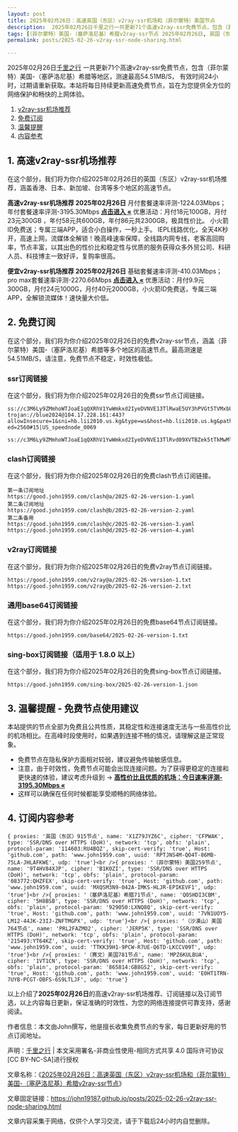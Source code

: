 ```yaml
---
layout: post
title: 2025年02月26日：高速英国（东区）v2ray-ssr机场和（菲尔蒙特）美国节点
description:  2025年02月26日千里之行一共更新71个高速v2ray-ssr免费节点，包含（菲尔蒙特）美国-（塞萨洛尼基）希腊等地区，测速最高54.51MB/S， 有效时间24小时，过期请重新获取。本站将每日持续更新高速免费节点，旨在为您提供全方位的网络保护和畅快的上网体验
tags: [（菲尔蒙特）美国-（塞萨洛尼基）希腊v2ray-ssr节点 2025年02月26日, 英国（东区）高速v2ray-ssrv2ray-ssr机场推荐 2025年02月26日]
permalink: posts/2025-02-26-v2ray-ssr-node-sharing.html

---
```



2025年02月26日[千里之行](https://john19187.github.io) 一共更新71个高速v2ray-ssr免费节点，包含（菲尔蒙特）美国-（塞萨洛尼基）希腊等地区，测速最高54.51MB/S， 有效时间24小时，过期请重新获取。本站将每日持续更新高速免费节点，旨在为您提供全方位的网络保护和畅快的上网体验。

1. [v2ray-ssr机场推荐](#1-高速v2ray-ssr机场推荐)
2. [免费订阅](#2-免费订阅)
3. [温馨提醒](#3-温馨提醒---免费节点使用建议)
4. [内容参考](#4-订阅内容参考)

## 1. 高速v2ray-ssr机场推荐

在这个部分，我们将为你介绍2025年02月26日的英国（东区）v2ray-ssr机场推荐，涵盖香港、日本、新加坡、台湾等多个地区的高速节点。

<div class="good cat1"><strong>高速v2ray-ssr机场推荐 2025年02月26日</strong> 月付套餐速率评测-1224.03Mbps；年付套餐速率评测-3195.30Mbps <strong><a href="https://good.john1959.com/lepl/2025-02-26" target="_blank">点击进入 «</a></strong> 优惠活动：月付18元100GB，月付23元300GB ，年付58元共600GB，年付86元共2300GB，极具性价比。 小火箭ID免费送；专属三端APP，适合小白操作，一秒上手。 IEPL线路优化，全天4K秒开，高速上网，流媒体全解锁！晚高峰速率保障，全线路内网专线，老客高回购率，节点丰富，以其出色的性价比和稳定性与优质的服务获得众多外贸公司、科研人员、科技博主一致好评，复购率很高。</div><div class="good cat2">

<strong>便宜v2ray-ssr机场推荐 2025年02月26日</strong> 基础套餐速率评测-410.03Mbps；pro max套餐速率评测-2270.66Mbps <strong><a href="https://good.john1959.com/cheap/2025-02-26" target="_blank">点击进入 «</a></strong> 优惠活动：月付9.9元300GB，月付24元1000G，月付40元2000GB，小火箭ID免费送，专属三端APP，全解锁流媒体！速快量大价低。</div>

## 2. 免费订阅

在这个部分，我们将为你介绍2025年02月26日的免费v2ray-ssr节点，涵盖（菲尔蒙特）美国-（塞萨洛尼基）希腊等多个地区的高速节点。最高测速是54.51MB/S，请注意，免费节点不稳定，时效性极低。

### ssr订阅链接

在这个部分，我们将为你介绍2025年02月26日的免费ssr节点订阅链接。

```
ss://c3M6Ly9ZMmhoWTJoaE1qQXRhV1YwWmkxd2IyeDVNVE13TlRwaE5UY3hPVGt5TVMxbU16QTRMVFJrTVRJdFlXUXlaaTB5TnpneU5qZ3hOakJtTldZ@free.2weradf:36571#7%7C%F0%9F%87%B9%F0%9F%87%B7%20%E5%9C%9F%E8%80%B3%E5%85%B6%2001%20%7C%201x%20TR
trojan://blue2024@104.17.228.161:443?allowInsecure=1&sni=hb.lii2010.us.kg&type=ws&host=hb.lii2010.us.kg&path=/?ed=2560#15|US_speednode_0069
                               ss://c3M6Ly9ZMmhoWTJoaE1qQXRhV1YwWmkxd2IyeDVNVE13TlRvd09XVTBZek5tTkMwMllUZzVMVFJrTVRndFlqaGlZUzFoTmpCak5HVTNaV1ZpTXpn@free.2weradf:36141#7%7C%F0%9F%87%AD%F0%9F%87%B0%20%E9%A6%99%E6%B8%AF%2001%20%7C%201x%20HK
```

### clash订阅链接

在这个部分，我们将为你介绍2025年02月26日的免费clash节点订阅链接。

```
第一条订阅地址
https://good.john1959.com/clash@a/2025-02-26-version-1.yaml
第二条订阅地址
https://good.john1959.com/clash@b/2025-02-26-version-2.yaml
第二条备用
https://good.john1959.com/clash@c/2025-02-26-version-3.yaml
https://good.john1959.com/clash@d/2025-02-26-version-4.yaml
```

### v2ray订阅链接

在这个部分，我们将为你介绍2025年02月26日的免费v2ray节点订阅链接。

```
https://good.john1959.com/v2ray@a/2025-02-26-version-1.txt
https://good.john1959.com/v2ray@b/2025-02-26-version-2.txt
```

### 通用base64订阅链接

在这个部分，我们将为你介绍2025年02月26日的免费base64节点订阅链接。

```
https://good.john1959.com/base64/2025-02-26-version-1.txt
```

### sing-box订阅链接（适用于 1.8.0 以上）

在这个部分，我们将为你介绍2025年02月26日的免费sing-box节点订阅链接。

```
https://good.john1959.com/sing-box/2025-02-26-version-1.json
```

## 3. 温馨提醒 - 免费节点使用建议

本站提供的节点全部为免费且公共性质，其稳定性和连接速度无法与一些高性价比的机场相比。在高峰时段使用时，如果遇到连接不畅的情况，请理解这是正常现象。

- 免费节点在隐私保护方面相对较弱，建议避免传输敏感信息。
- 注意，由于时效性，免费节点可能会出现连接问题。为了获得更稳定的连接和更快速的体验，建议考虑升级到 → <strong>[高性价比且优质的机场：今日速率评测- 3195.30Mbps «](https://good.john1959.com/lepl/2025-02-26)</strong>
- 这样可以确保在任何时候都能享受顺畅的网络体验。

## 4. 订阅内容参考

```
{ proxies: '英国（东区）915节点', name: 'X1Z79JYZ6C', cipher: 'CFPWAK', type: 'SSR/DNS over HTTPS (DoH)', network: 'tcp', obfs: 'plain', protocol-param: '114603:RU4BQZ', skip-cert-verify: 'true', Host: 'github.com', path: 'www.john1959.com', uuid: 'RPTJNS4M-QO4T-86MB-75LA-JHLAFKWE', udp: 'true'}<br />{ proxies: '（菲尔蒙特）美国259节点', name: '9T4HV84XJP', cipher: 'B1K0ZI', type: 'SSR/DNS over HTTPS (DoH)', network: 'tcp', obfs: 'plain', protocol-param: '083772:QHZFEX', skip-cert-verify: 'true', Host: 'github.com', path: 'www.john1959.com', uuid: 'MXQSM3N9-042A-IMKS-HLJR-EPIKEVF1', udp: 'true'}<br />{ proxies: '（塞萨洛尼基）希腊71节点', name: 'QOSHDI3CBM', cipher: '5H8BSB', type: 'SSR/DNS over HTTPS (DoH)', network: 'tcp', obfs: 'plain', protocol-param: '929050:LXNQ8Q', skip-cert-verify: 'true', Host: 'github.com', path: 'www.john1959.com', uuid: '7VN1UOY5-LM12-44JK-23IJ-ZNFTMGPX', udp: 'true'}<br />{ proxies: '（沙漠山）美国764节点', name: 'PRL2FAZMO2', cipher: 'JERP5K', type: 'SSR/DNS over HTTPS (DoH)', network: 'tcp', obfs: 'plain', protocol-param: '215493:YT64KZ', skip-cert-verify: 'true', Host: 'github.com', path: 'www.john1959.com', uuid: 'TTKK39H1-9PCW-R7UE-Q6TD-LKCCV09T', udp: 'true'}<br />{ proxies: '（赛文）美国781节点', name: 'MPZ6KULBUA', cipher: '1VT1CN', type: 'SSR/DNS over HTTPS (DoH)', network: 'tcp', obfs: 'plain', protocol-param: '865814:GB8GS2', skip-cert-verify: 'true', Host: 'github.com', path: 'www.john1959.com', uuid: 'E0HT1TRN-7UYB-PCGT-OBFS-6S9LTLJF', udp: 'true'}
```

以上介绍了<strong>2025年02月26日</strong>的高速v2ray-ssr机场推荐、订阅链接以及订阅节选，以上内容每日更新，保证准确的时效性，为您的网络连接提供可靠支持，感谢阅读。

作者信息：本文由John撰写，他是擅长收集免费节点的专家，每日更新好用的节点订阅地址。

声明：[千里之行](https://john19187.github.io) | 本文采用署名-非商业性使用-相同方式共享 4.0 国际许可协议[CC BY-NC-SA]进行授权

文章名称：《[2025年02月26日：高速英国（东区）v2ray-ssr机场和（菲尔蒙特）美国-（塞萨洛尼基）希腊v2ray-ssr节点](https://john19187.github.io/posts/2025-02-26-v2ray-ssr-node-sharing.html)》

文章固定链接：https://john19187.github.io/posts/2025-02-26-v2ray-ssr-node-sharing.html

文章内容采集于网络，仅供个人学习交流，请于下载后24小时内自觉删除。




